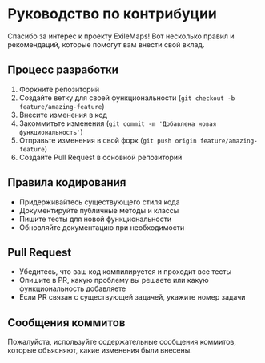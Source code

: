 # Руководство по контрибуции

Спасибо за интерес к проекту ExileMaps! Вот несколько правил и рекомендаций, которые помогут вам внести свой вклад.

## Процесс разработки

1. Форкните репозиторий
2. Создайте ветку для своей функциональности (`git checkout -b feature/amazing-feature`)
3. Внесите изменения в код
4. Закоммитьте изменения (`git commit -m 'Добавлена новая функциональность'`)
5. Отправьте изменения в свой форк (`git push origin feature/amazing-feature`)
6. Создайте Pull Request в основной репозиторий

## Правила кодирования

- Придерживайтесь существующего стиля кода
- Документируйте публичные методы и классы
- Пишите тесты для новой функциональности
- Обновляйте документацию при необходимости

## Pull Request

- Убедитесь, что ваш код компилируется и проходит все тесты
- Опишите в PR, какую проблему вы решаете или какую функциональность добавляете
- Если PR связан с существующей задачей, укажите номер задачи

## Сообщения коммитов

Пожалуйста, используйте содержательные сообщения коммитов, которые объясняют, какие изменения были внесены. 